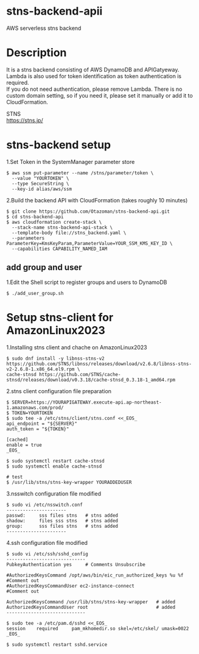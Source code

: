 # stns-backend-apii  
AWS serverless stns backend  

# Description  
It is a stns backend consisting of AWS DynamoDB and APIGatyeway. Lambda is also used for token identification as token authentication is required.   
If you do not need authentication, please remove Lambda. There is no custom domain setting, so if you need it, please set it manually or add it to CloudFormation.  

STNS  
https://stns.jp/  


# stns-backend setup

1.Set Token in the SystemManager parameter store  

```
$ aws ssm put-parameter --name /stns/parameter/token \
  --value "YOURTOKEN" \
  --type SecureString \
  --key-id alias/aws/ssm
```

2.Build the backend API with CloudFormation (takes roughly 10 minutes)  

```
$ git clone https://github.com/Otazoman/stns-backend-api.git
$ cd stns-backend-api
$ aws cloudformation create-stack \
  --stack-name stns-backend-api-stack \
  --template-body file://stns_backend.yaml \
  --parameters ParameterKey=KmsKeyParam,ParameterValue=YOUR_SSM_KMS_KEY_ID \
  --capabilities CAPABILITY_NAMED_IAM

```

## add group and user  
1.Edit the Shell script to register groups and users to DynamoDB  
```
$ ./add_user_group.sh
```

# Setup stns-client for AmazonLinux2023  
1.Installing stns client and chache on AmazonLinux2023  
```
$ sudo dnf install -y libnss-stns-v2 https://github.com/STNS/libnss/releases/download/v2.6.8/libnss-stns-v2-2.6.8-1.x86_64.el9.rpm \
cache-stnsd https://github.com/STNS/cache-stnsd/releases/download/v0.3.18/cache-stnsd_0.3.18-1_amd64.rpm
```

2.stns client configuration file preparation  
```
$ SERVER=https://YOURAPIGATEWAY.execute-api.ap-northeast-1.amazonaws.com/prod/
$ TOKEN=YOURTOKEN
$ sudo tee -a /etc/stns/client/stns.conf <<_EOS_
api_endpoint = "${SERVER}"
auth_token = "${TOKEN}"

[cached]
enable = true
_EOS_

$ sudo systemctl restart cache-stnsd
$ sudo systemctl enable cache-stnsd

# test
$ /usr/lib/stns/stns-key-wrapper YOURADDEDUSER
```

3.nsswitch configuration file modified  
```
$ sudo vi /etc/nsswitch.conf
----------------------
passwd:     sss files stns   # stns added
shadow:     files sss stns   # stns added
group:      sss files stns   # stns added
----------------------
```

4.ssh configuration file modified  
```
$ sudo vi /etc/ssh/sshd_config
-----------------------------
PubkeyAuthentication yes     # Comments Unsubscribe 

#AuthorizedKeysCommand /opt/aws/bin/eic_run_authorized_keys %u %f #Comment out
#AuthorizedKeysCommandUser ec2-instance-connect                   #Comment out

AuthorizedKeysCommand /usr/lib/stns/stns-key-wrapper   # added
AuthorizedKeysCommandUser root                         # added
-----------------------------

$ sudo tee -a /etc/pam.d/sshd <<_EOS_
session    required     pam_mkhomedir.so skel=/etc/skel/ umask=0022
_EOS_

$ sudo systemctl restart sshd.service
```
